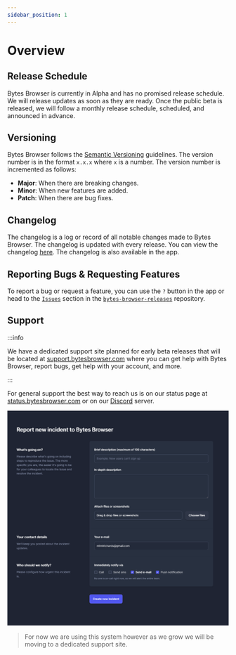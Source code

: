 ```yaml
---
sidebar_position: 1
---
```


# Overview

## Release Schedule

Bytes Browser is currently in Alpha and has no promised release schedule. We will release updates as soon as they are ready. Once the public beta is released, we will follow a monthly release schedule, scheduled, and announced in advance.

## Versioning

Bytes Browser follows the [Semantic Versioning](https://semver.org/) guidelines. The version number is in the format `x.x.x` where `x` is a number. The version number is incremented as follows:

- **Major**: When there are breaking changes.
- **Minor**: When new features are added.
- **Patch**: When there are bug fixes.

## Changelog

The changelog is a log or record of all notable changes made to Bytes Browser. The changelog is updated with every release. You can view the changelog [here](/changelog/Overview). The changelog is also available in the app.

## Reporting Bugs & Requesting Features

To report a bug or request a feature, you can use the `?` button in the app or head to the [`Issues`](https://github.com/bytesbrowser/bytes-browser-releases/issues/new) section in the [`bytes-browser-releases`](https://github.com/bytesbrowser/bytes-browser-releases/tree/1.0.1) repository.

## Support

:::info

We have a dedicated support site planned for early beta releases that will be located at [support.bytesbrowser.com](https://support.bytesbrowser.com) where you can get help with Bytes Browser, report bugs, get help with your account, and more.

:::

For general support the best way to reach us is on our status page at [status.bytesbrowser.com](https://status.bytesbrowser.com) or on our [Discord](https://discord.com/invite/btR3pj8TNM) server.

![Reporting](reporting.png)

> For now we are using this system however as we grow we will be moving to a dedicated support site.
